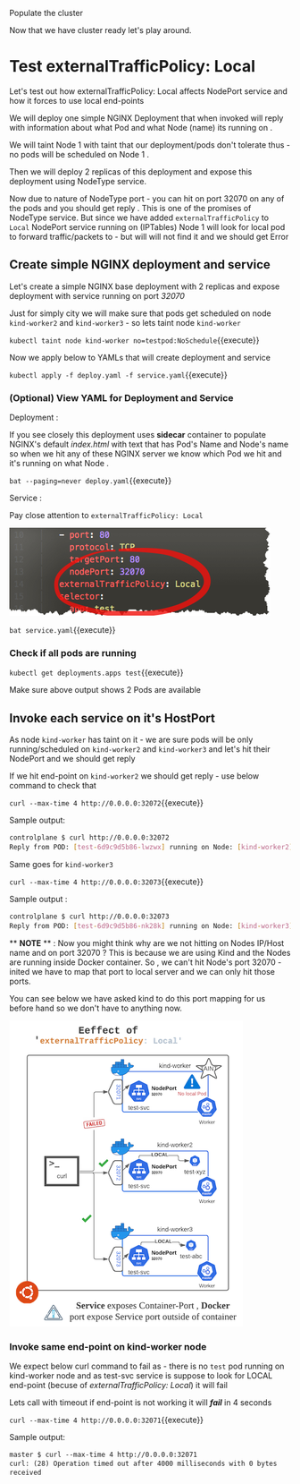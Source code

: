 Populate the cluster

Now that we have cluster ready let's play around.

# Test externalTrafficPolicy: Local

Let's test out how externalTrafficPolicy: Local affects NodePort service
and how it forces to use local end-points 

We will deploy one simple NGINX Deployment that when invoked will reply
with information about what Pod and what Node (name) its running on .

We will taint Node 1 with taint that our deployment/pods don't tolerate
thus - no pods will be scheduled on Node 1 .

Then we will deploy 2 replicas of this deployment and expose this
deployment using NodeType service. 

Now due to nature of NodeType port - you can hit on port 32070 on any of
the pods and you should get reply . This is one of the promises of
NodeType service. But since we have added `externalTrafficPolicy` to
`Local` NodePort service running on (IPTables) Node 1 will look for
local pod to forward traffic/packets to - but will will not find it and
we should get Error 

## Create simple NGINX deployment and service

Let's create a simple NGINX base deployment with 2 replicas and expose deployment with service running on port *32070*

Just for simply city we will make sure that pods get scheduled on node
`kind-worker2` and `kind-worker3` - so lets taint node `kind-worker`

`kubectl taint node kind-worker no=testpod:NoSchedule`{{execute}}

Now we apply below to YAMLs that will create deployment and service

`kubectl apply -f deploy.yaml -f service.yaml`{{execute}} 

### (Optional) View YAML for Deployment and Service

Deployment :  

If you see closely this deployment uses **sidecar** container to populate
NGINX's default *index.html* with text that has Pod's Name and Node's name
so when we hit any of these NGINX server we know which Pod we hit and
it's running on what Node . 

`bat --paging=never deploy.yaml`{{execute}}

Service : 

Pay close attention to `externalTrafficPolicy: Local` 

![](./assets/svc-local.png)

`bat service.yaml`{{execute}}

### Check if all pods are running 

`kubectl get deployments.apps test`{{execute}}

Make sure above output shows 2 Pods are available

## Invoke each service on it's HostPort 

As node `kind-worker` has taint on it - we are sure pods will be only
running/scheduled on `kind-worker2` and `kind-worker3` and let's hit
their NodePort and we should get reply

If we hit end-point on `kind-worker2` we should get reply - use below
command to check that 

`curl --max-time 4 http://0.0.0.0:32072`{{execute}}

Sample output: 

```BASH
controlplane $ curl http://0.0.0.0:32072
Reply from POD: [test-6d9c9d5b86-lwzwx] running on Node: [kind-worker2]
```

Same goes for `kind-worker3` 
 
`curl --max-time 4 http://0.0.0.0:32073`{{execute}}

Sample output : 

```BASH
controlplane $ curl http://0.0.0.0:32073
Reply from POD: [test-6d9c9d5b86-nk28k] running on Node: [kind-worker3]
```
 
 ** **NOTE** ** : Now you might think why are we not hitting on Nodes
IP/Host name and on port 32070 ? This is because we are using Kind and
the Nodes are running inside Docker container. So , we can't hit Node's
port 32070 - inited we have to map that port to local server and we can
only hit those ports.

You can see below we have asked kind to do this port mapping for us
before hand so we don't have to anything now.

![ETCD Leader](./assets/KIND-2-small.png)

### Invoke same end-point on kind-worker node

We expect below curl command to fail as - there is no `test` pod running
on kind-worker node and as test-svc service is suppose to look for LOCAL
end-point (becuse of *externalTrafficPolicy: Local*) it will fail

Lets call with timeout if end-point is not working it will ***fail*** in 4
seconds 

`curl --max-time 4 http://0.0.0.0:32071`{{execute}}

Sample output: 

```
master $ curl --max-time 4 http://0.0.0.0:32071
curl: (28) Operation timed out after 4000 milliseconds with 0 bytes received
```